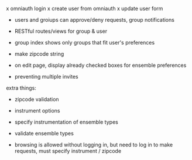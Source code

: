 x omniauth login
x create user from omniauth
x update user form
- users and groiups can approve/deny requests, group notifications

- RESTful routes/views for group & user
- group index shows only groups that fit user's preferences
- make zipcode string
- on edit page, display already checked boxes for ensemble preferences
- preventing multiple invites





extra things:
- zipcode validation
- instrument options
- specify instrumentation of ensemble types
- validate ensemble types

- browsing is allowed without logging in, but need to log in to make requests, must specify instrument / zipcode